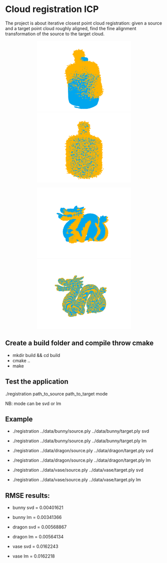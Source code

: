 # Cloud registration ICP

The project is about iterative closest point cloud registration: given a source and a target point cloud roughly aligned, find the fine alignment transformation of the source to the target cloud.

<p align="center">
  <img src="media_readme/vase.png" width="300" />
  <img src="media_readme/vase_svd.png" width="300" /> 
</p>

<p align="center">
  <img src="media_readme/dragon.png" width="300" />
  <img src="media_readme/dragon_svd.png" width="300" /> 
</p>


## Create a build folder and compile throw cmake
- mkdir build && cd build
- cmake ..
- make

## Test the application
./registration path_to_source path_to_target mode

NB: mode can be svd or lm

## Example
- ./registration ../data/bunny/source.ply ../data/bunny/target.ply svd
- ./registration ../data/bunny/source.ply ../data/bunny/target.ply lm

- ./registration ../data/dragon/source.ply ../data/dragon/target.ply svd
- ./registration ../data/dragon/source.ply ../data/dragon/target.ply lm

- ./registration ../data/vase/source.ply ../data/vase/target.ply svd
- ./registration ../data/vase/source.ply ../data/vase/target.ply lm

## RMSE results:
- bunny svd = 0.00401621
- bunny lm = 0.00341366

- dragon svd = 0.00568867
- dragon lm = 0.00564134

- vase svd = 0.0162243
- vase lm = 0.0162218
